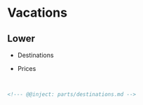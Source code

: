 # Vacations

<!--- @@inject: parts/destinations.md -->

## Lower

*   Destinations

<!---->

*   Prices

<!--- @@inject: parts/code.md -->

<pre>
<!--- @@inject: parts/destinations.md -->
</pre>

```markdown
<!--- @@inject: parts/destinations.md -->
```
